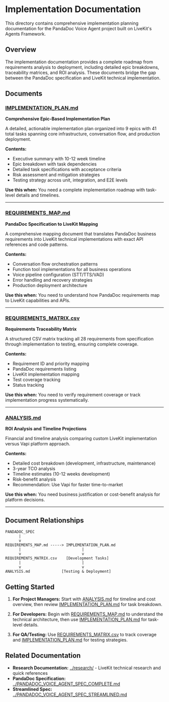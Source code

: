 # Implementation Documentation

This directory contains comprehensive implementation planning documentation for the PandaDoc Voice Agent project built on LiveKit's Agents Framework.

## Overview

The implementation documentation provides a complete roadmap from requirements analysis to deployment, including detailed epic breakdowns, traceability matrices, and ROI analysis. These documents bridge the gap between the PandaDoc specification and LiveKit technical implementation.

## Documents

### [IMPLEMENTATION_PLAN.md](./IMPLEMENTATION_PLAN.md)
**Comprehensive Epic-Based Implementation Plan**

A detailed, actionable implementation plan organized into 9 epics with 41 total tasks spanning core infrastructure, conversation flow, and production deployment.

**Contents:**
- Executive summary with 10-12 week timeline
- Epic breakdown with task dependencies
- Detailed task specifications with acceptance criteria
- Risk assessment and mitigation strategies
- Testing strategy across unit, integration, and E2E levels

**Use this when:** You need a complete implementation roadmap with task-level details and timelines.

---

### [REQUIREMENTS_MAP.md](./REQUIREMENTS_MAP.md)
**PandaDoc Specification to LiveKit Mapping**

A comprehensive mapping document that translates PandaDoc business requirements into LiveKit technical implementations with exact API references and code patterns.

**Contents:**
- Conversation flow orchestration patterns
- Function tool implementations for all business operations
- Voice pipeline configuration (STT/TTS/VAD)
- Error handling and recovery strategies
- Production deployment architecture

**Use this when:** You need to understand how PandaDoc requirements map to LiveKit capabilities and APIs.

---

### [REQUIREMENTS_MATRIX.csv](./REQUIREMENTS_MATRIX.csv)
**Requirements Traceability Matrix**

A structured CSV matrix tracking all 28 requirements from specification through implementation to testing, ensuring complete coverage.

**Contents:**
- Requirement ID and priority mapping
- PandaDoc requirements listing
- LiveKit implementation mapping
- Test coverage tracking
- Status tracking

**Use this when:** You need to verify requirement coverage or track implementation progress systematically.

---

### [ANALYSIS.md](./ANALYSIS.md)
**ROI Analysis and Timeline Projections**

Financial and timeline analysis comparing custom LiveKit implementation versus Vapi platform approach.

**Contents:**
- Detailed cost breakdown (development, infrastructure, maintenance)
- 3-year TCO analysis
- Timeline estimates (10-12 weeks development)
- Risk-benefit analysis
- Recommendation: Use Vapi for faster time-to-market

**Use this when:** You need business justification or cost-benefit analysis for platform decisions.

---

## Document Relationships

```
PANDADOC_SPEC
      |
      v
REQUIREMENTS_MAP.md -----> IMPLEMENTATION_PLAN.md
      |                           |
      v                           v
REQUIREMENTS_MATRIX.csv    [Development Tasks]
      |                           |
      v                           v
ANALYSIS.md              [Testing & Deployment]
```

## Getting Started

1. **For Project Managers:** Start with [ANALYSIS.md](./ANALYSIS.md) for timeline and cost overview, then review [IMPLEMENTATION_PLAN.md](./IMPLEMENTATION_PLAN.md) for task breakdown.

2. **For Developers:** Begin with [REQUIREMENTS_MAP.md](./REQUIREMENTS_MAP.md) to understand the technical architecture, then use [IMPLEMENTATION_PLAN.md](./IMPLEMENTATION_PLAN.md) for task-level details.

3. **For QA/Testing:** Use [REQUIREMENTS_MATRIX.csv](./REQUIREMENTS_MATRIX.csv) to track coverage and [IMPLEMENTATION_PLAN.md](./IMPLEMENTATION_PLAN.md) for testing strategies.

## Related Documentation

- **Research Documentation:** [../research/](../research/) - LiveKit technical research and quick references
- **PandaDoc Specification:** [../PANDADOC_VOICE_AGENT_SPEC_COMPLETE.md](../PANDADOC_VOICE_AGENT_SPEC_COMPLETE.md)
- **Streamlined Spec:** [../PANDADOC_VOICE_AGENT_SPEC_STREAMLINED.md](../PANDADOC_VOICE_AGENT_SPEC_STREAMLINED.md)
